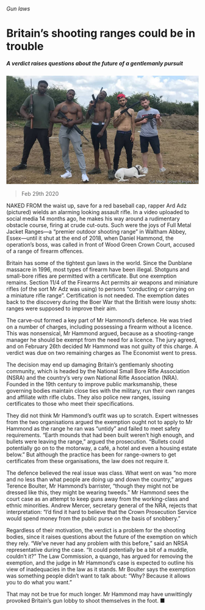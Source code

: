 ###### Gun laws

# Britain’s shooting ranges could be in trouble 

##### A verdict raises questions about the future of a gentlemanly pursuit 

![image](images/20200229_BRP006_0.jpg) 

> Feb 29th 2020 

NAKED FROM the waist up, save for a red baseball cap, rapper Ard Adz (pictured) wields an alarming looking assault rifle. In a video uploaded to social media 14 months ago, he makes his way around a rudimentary obstacle course, firing at crude cut-outs. Such were the joys of Full Metal Jacket Ranges—a “premier outdoor shooting range” in Waltham Abbey, Essex—until it shut at the end of 2018, when Daniel Hammond, the operation’s boss, was called in front of Wood Green Crown Court, accused of a range of firearm offences.

Britain has some of the tightest gun laws in the world. Since the Dunblane massacre in 1996, most types of firearm have been illegal. Shotguns and small-bore rifles are permitted with a certificate. But one exemption remains. Section 11/4 of the Firearms Act permits air weapons and miniature rifles (of the sort Mr Adz was using) to persons “conducting or carrying on a miniature rifle range”. Certification is not needed. The exemption dates back to the discovery during the Boer War that the British were lousy shots: ranges were supposed to improve their aim.


The carve-out formed a key part of Mr Hammond’s defence. He was tried on a number of charges, including possessing a firearm without a licence. This was nonsensical, Mr Hammond argued, because as a shooting-range manager he should be exempt from the need for a licence. The jury agreed, and on February 26th decided Mr Hammond was not guilty of this charge. A verdict was due on two remaining charges as The Economist went to press.

The decision may end up damaging Britain’s gentlemanly shooting community, which is headed by the National Small Bore Rifle Association (NSRA) and the country’s very own National Rifle Association (NRA). Founded in the 19th century to improve public marksmanship, these governing bodies maintain close ties with the military, run their own ranges and affiliate with rifle clubs. They also police new ranges, issuing certificates to those who meet their specifications.

They did not think Mr Hammond’s outfit was up to scratch. Expert witnesses from the two organisations argued the exemption ought not to apply to Mr Hammond as the range he ran was “untidy” and failed to meet safety requirements. “Earth mounds that had been built weren’t high enough, and bullets were leaving the range,” argued the prosecution. “Bullets could potentially go on to the motorway, a café, a hotel and even a housing estate below.” But although the practice has been for range-owners to get certificates from these organisations, the law does not require it.

The defence believed the real issue was class. What went on was “no more and no less than what people are doing up and down the country,” argues Terence Boulter, Mr Hammond’s barrister, “though they might not be dressed like this, they might be wearing tweeds.” Mr Hammond sees the court case as an attempt to keep guns away from the working-class and ethnic minorities. Andrew Mercer, secretary general of the NRA, rejects that interpretation: “I’d find it hard to believe that the Crown Prosecution Service would spend money from the public purse on the basis of snobbery.”

Regardless of their motivation, the verdict is a problem for the shooting bodies, since it raises questions about the future of the exemption on which they rely. “We’ve never had any problem with this before,” said an NRSA representative during the case. “It could potentially be a bit of a muddle, couldn’t it?” The Law Commission, a quango, has argued for removing the exemption, and the judge in Mr Hammond’s case is expected to outline his view of inadequacies in the law as it stands. Mr Boulter says the exemption was something people didn’t want to talk about: “Why? Because it allows you to do what you want.”

That may not be true for much longer. Mr Hammond may have unwittingly provoked Britain’s gun lobby to shoot themselves in the foot. ■

